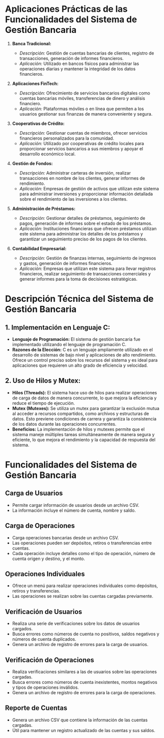 # Aplicaciones Prácticas de las Funcionalidades del Sistema de Gestión Bancaria

1. **Banca Tradicional:**
   - *Descripción:* Gestión de cuentas bancarias de clientes, registro de transacciones, generación de informes financieros.
   - *Aplicación:* Utilizado en bancos físicos para administrar las operaciones diarias y mantener la integridad de los datos financieros.

2. **Aplicaciones FinTech:**
   - *Descripción:* Ofrecimiento de servicios bancarios digitales como cuentas bancarias móviles, transferencias de dinero y análisis financiero.
   - *Aplicación:* Plataformas móviles o en línea que permiten a los usuarios gestionar sus finanzas de manera conveniente y segura.

3. **Cooperativas de Crédito:**
   - *Descripción:* Gestionar cuentas de miembros, ofrecer servicios financieros personalizados para la comunidad.
   - *Aplicación:* Utilizado por cooperativas de crédito locales para proporcionar servicios bancarios a sus miembros y apoyar el desarrollo económico local.

4. **Gestión de Fondos:**
   - *Descripción:* Administrar carteras de inversión, realizar transacciones en nombre de los clientes, generar informes de rendimiento.
   - *Aplicación:* Empresas de gestión de activos que utilizan este sistema para administrar inversiones y proporcionar información detallada sobre el rendimiento de las inversiones a los clientes.

5. **Administración de Préstamos:**
   - *Descripción:* Gestionar detalles de préstamos, seguimiento de pagos, generación de informes sobre el estado de los préstamos.
   - *Aplicación:* Instituciones financieras que ofrecen préstamos utilizan este sistema para administrar los detalles de los préstamos y garantizar un seguimiento preciso de los pagos de los clientes.

6. **Contabilidad Empresarial:**
   - *Descripción:* Gestión de finanzas internas, seguimiento de ingresos y gastos, generación de informes financieros.
   - *Aplicación:* Empresas que utilizan este sistema para llevar registros financieros, realizar seguimiento de transacciones comerciales y generar informes para la toma de decisiones estratégicas.

# Descripción Técnica del Sistema de Gestión Bancaria

## 1. Implementación en Lenguaje C:
   - **Lenguaje de Programación:** El sistema de gestión bancaria fue implementado utilizando el lenguaje de programación C.
   - **Razones de la Elección:** C es un lenguaje ampliamente utilizado en el desarrollo de sistemas de bajo nivel y aplicaciones de alto rendimiento. Ofrece un control preciso sobre los recursos del sistema y es ideal para aplicaciones que requieren un alto grado de eficiencia y velocidad.

## 2. Uso de Hilos y Mutex:
   - **Hilos (Threads):** El sistema hace uso de hilos para realizar operaciones de carga de datos de manera concurrente, lo que mejora la eficiencia y reduce el tiempo de ejecución.
   - **Mutex (Mutexes):** Se utiliza un mutex para garantizar la exclusión mutua al acceder a recursos compartidos, como archivos y estructuras de datos. Esto previene condiciones de carrera y garantiza la consistencia de los datos durante las operaciones concurrentes.
   - **Beneficios:** La implementación de hilos y mutexes permite que el sistema maneje múltiples tareas simultáneamente de manera segura y eficiente, lo que mejora el rendimiento y la capacidad de respuesta del sistema.


# Funcionalidades del Sistema de Gestión Bancaria

## Carga de Usuarios
- Permite cargar información de usuarios desde un archivo CSV.
- La información incluye el número de cuenta, nombre y saldo.

## Carga de Operaciones
- Carga operaciones bancarias desde un archivo CSV.
- Las operaciones pueden ser depósitos, retiros o transferencias entre cuentas.
- Cada operación incluye detalles como el tipo de operación, número de cuenta origen y destino, y el monto.

## Operaciones Individuales
- Ofrece un menú para realizar operaciones individuales como depósitos, retiros y transferencias.
- Las operaciones se realizan sobre las cuentas cargadas previamente.

## Verificación de Usuarios
- Realiza una serie de verificaciones sobre los datos de usuarios cargados.
- Busca errores como números de cuenta no positivos, saldos negativos y números de cuenta duplicados.
- Genera un archivo de registro de errores para la carga de usuarios.

## Verificación de Operaciones
- Realiza verificaciones similares a las de usuarios sobre las operaciones cargadas.
- Busca errores como números de cuenta inexistentes, montos negativos y tipos de operaciones inválidos.
- Genera un archivo de registro de errores para la carga de operaciones.

## Reporte de Cuentas
- Genera un archivo CSV que contiene la información de las cuentas cargadas.
- Útil para mantener un registro actualizado de las cuentas y sus saldos.
